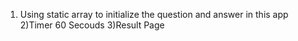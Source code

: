 1) Using static array to initialize the question and answer in this app
2)Timer 60 Secouds
3)Result Page
